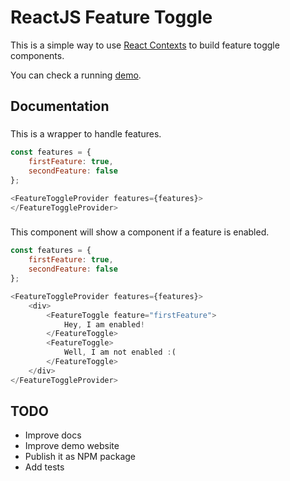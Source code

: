 # ReactJS Feature Toggle

This is a simple way to use [React
Contexts](https://facebook.github.io/react/docs/context.html) to build feature
toggle components.

You can check a running [demo](http://wmartins.github.io/react-feature-toggle/).

## Documentation

### <FeatureToggleProvider>

This is a wrapper to handle features.

```javascript
const features = {
    firstFeature: true,
    secondFeature: false
};

<FeatureToggleProvider features={features}>
</FeatureToggleProvider>
```

### <FeatureToggle>

This component will show a component if a feature is enabled.

```javascript
const features = {
    firstFeature: true,
    secondFeature: false
};

<FeatureToggleProvider features={features}>
    <div>
        <FeatureToggle feature="firstFeature">
            Hey, I am enabled!
        </FeatureToggle>
        <FeatureToggle>
            Well, I am not enabled :(
        </FeatureToggle>
    </div>
</FeatureToggleProvider>
```

## TODO

- Improve docs
- Improve demo website
- Publish it as NPM package
- Add tests
